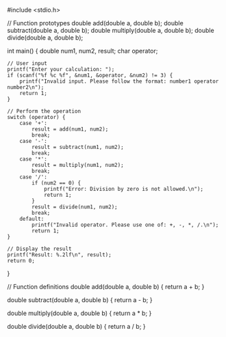 #include <stdio.h>

// Function prototypes
double add(double a, double b);
double subtract(double a, double b);
double multiply(double a, double b);
double divide(double a, double b);

int main() {
    double num1, num2, result;
    char operator;

    // User input
    printf("Enter your calculation: ");
    if (scanf("%f %c %f", &num1, &operator, &num2) != 3) {
        printf("Invalid input. Please follow the format: number1 operator number2\n");
        return 1;
    }

    // Perform the operation
    switch (operator) {
        case '+':
            result = add(num1, num2);
            break;
        case '-':
            result = subtract(num1, num2);
            break;
        case '*':
            result = multiply(num1, num2);
            break;
        case '/':
            if (num2 == 0) {
                printf("Error: Division by zero is not allowed.\n");
                return 1;
            }
            result = divide(num1, num2);
            break;
        default:
            printf("Invalid operator. Please use one of: +, -, *, /.\n");
            return 1;
    }

    // Display the result
    printf("Result: %.2lf\n", result);
    return 0;
}

// Function definitions
double add(double a, double b) {
    return a + b;
}

double subtract(double a, double b) {
    return a - b;
}

double multiply(double a, double b) {
    return a * b;
}

double divide(double a, double b) {
    return a / b;
}
